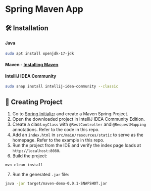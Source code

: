# Spring Maven App

## 🛠️ Installation

#### Java
```bash
sudo apt install openjdk-17-jdk
```

#### Maven - [Installing Maven](https://github.com/ShubhamBhavsar101/Installing-Maven)

#### IntelliJ IDEA Community
```bash
sudo snap install intellij-idea-community --classic
```

## 🚀 Creating Project

1. Go to [Spring Initializr](https://start.spring.io/) and create a Maven Spring Project.
2. Open the downloaded project in IntelliJ IDEA Community Edition.
3. Create a class `myClass` with `@RestController` and `@RequestMapping` annotations. Refer to the code in this repo.
4. Add an `index.html` in `src/main/resources/static` to serve as the homepage. Refer to the example in this repo.
5. Run the project from the IDE and verify the index page loads at `http://localhost:8080`.
6. Build the project:
```bash
mvn clean install
```
7. Run the generated `.jar` file:
```bash
java -jar target/maven-demo-0.0.1-SNAPSHOT.jar
```
